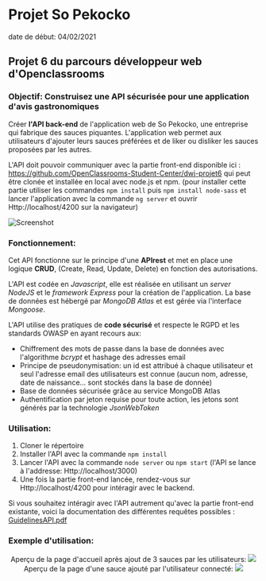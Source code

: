 # Projet So Pekocko

date de début: 04/02/2021

## Projet 6 du parcours développeur web d'Openclassrooms

### Objectif: Construisez une API sécurisée pour une application d'avis gastronomiques

Créer **l'API back-end** de l'application web de So Pekocko, une entreprise qui fabrique des sauces piquantes. L'application web permet aux utilisateurs d'ajouter leurs sauces préférées et de liker ou disliker les sauces proposées par les autres.

L'API doit pouvoir communiquer avec la partie front-end disponible ici : https://github.com/OpenClassrooms-Student-Center/dwj-projet6
qui peut être clonée et installée en local avec node.js et npm. (pour installer cette partie utiliser les commandes `npm install` puis `npm install node-sass` et lancer l'application avec la commande `ng server` et ouvrir Http://localhost/4200 sur la navigateur)

![Screenshot](readme/sopekocko.png)

### Fonctionnement:

Cet API fonctionne sur le principe d'une **APIrest** et met en place une logique **CRUD**, (Create, Read, Update, Delete) en fonction des autorisations.

L'API est codée en _Javascript_, elle est réalisée en utilisant un _server NodeJS_ et le _framework Express_ pour la création de l'application. La base de données est hébergé par _MongoDB Atlas_ et est gérée via l'interface _Mongoose_.

L'API utilise des pratiques de **code sécurisé** et respecte le RGPD et les standards OWASP en ayant recours aux:

- Chiffrement des mots de passe dans la base de données avec l'algorithme _bcrypt_ et hashage des adresses email
- Principe de pseudonymisation: un id est attribué à chaque utilisateur et seul l'adresse email des utilisateurs est connue (aucun nom, adresse, date de naissance... sont stockés dans la base de donnée)
- Base de données sécurisée grâce au service MongoDB Atlas
- Authentification par jeton requise pour toute action, les jetons sont générés par la technologie _JsonWebToken_

### Utilisation:

1. Cloner le répertoire
2. Installer l'API avec la commande `npm install`
3. Lancer l'API avec la commande `node server` ou `npm start` (l'API se lance à l'addresse: Http://localhost/3000)
4. Une fois la partie front-end lancée, rendez-vous sur Http://localhost/4200 pour intéragir avec le backend.

Si vous souhaitez intéragir avec l'API autrement qu'avec la partie front-end existante, voici la documentation des différentes requêtes possibles : [GuidelinesAPI.pdf](readme/GuidelinesAPI.pdf)

### Exemple d'utilisation:

<p align="center"> 
Aperçu de la page d'accueil après ajout de 3 sauces par les utilisateurs:
    <img src="readme/accueil.png"/> 
    Aperçu de la page d'une sauce ajouté par l'utilisateur connecté:
    <img src="readme/Sauce.png"/> 
</p>

